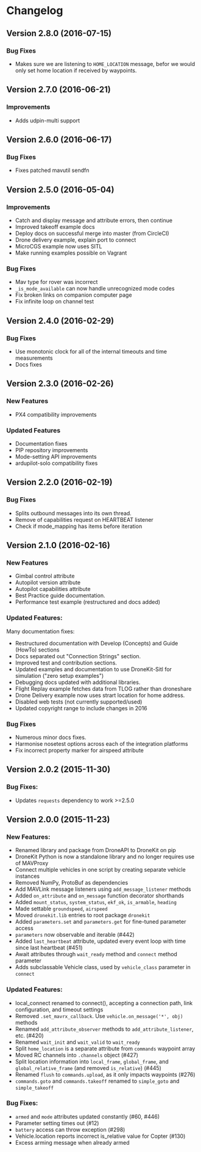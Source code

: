 # Changelog

## Version 2.8.0 (2016-07-15)

### Bug Fixes
* Makes sure we are listening to `HOME_LOCATION` message, befor we
  would only set home location if received by waypoints.

## Version 2.7.0 (2016-06-21)

### Improvements
* Adds udpin-multi support

## Version 2.6.0 (2016-06-17)

### Bug Fixes
* Fixes patched mavutil sendfn

## Version 2.5.0 (2016-05-04)

### Improvements
* Catch and display message and attribute errors, then continue
* Improved takeoff example docs
* Deploy docs on successful merge into master (from CircleCI)
* Drone delivery example, explain port to connect
* MicroCGS example now uses SITL
* Make running examples possible on Vagrant

### Bug Fixes
* Mav type for rover was incorrect
* `_is_mode_available` can now handle unrecognized mode codes
* Fix broken links on companion computer page
* Fix infinite loop on channel test



## Version 2.4.0 (2016-02-29)

### Bug Fixes

* Use monotonic clock for all of the internal timeouts and time
  measurements
* Docs fixes


## Version 2.3.0 (2016-02-26)

### New Features

* PX4 compatibility improvements

### Updated Features

* Documentation fixes
* PIP repository improvements
* Mode-setting API improvements
* ardupilot-solo compatibility fixes



## Version 2.2.0 (2016-02-19)

### Bug Fixes

* Splits outbound messages into its own thread.
* Remove of capabilities request on HEARTBEAT listener
* Check if mode_mapping has items before iteration



## Version 2.1.0 (2016-02-16)


### New Features


* Gimbal control attribute
* Autopilot version attribute
* Autopilot capabilities attribute
* Best Practice guide documentation.
* Performance test example (restructured and docs added)

### Updated Features:

Many documentation fixes:

* Restructured documentation with Develop (Concepts) and Guide (HowTo) sections
* Docs separated out "Connection Strings" section.
* Improved test and contribution sections.
* Updated examples and documentation to use DroneKit-Sitl for simulation ("zero setup examples")
* Debugging docs updated with additional libraries.
* Flight Replay example fetches data from TLOG rather than droneshare
* Drone Delivery example now uses strart location for home address.
* Disabled web tests (not currently supported/used)
* Updated copyright range to include changes in 2016

### Bug Fixes

* Numerous minor docs fixes.
* Harmonise nosetest options across each of the integration platforms
* Fix incorrect property marker for airspeed attribute



## Version 2.0.2 (2015-11-30)

### Bug Fixes:

* Updates `requests` dependency to work >=2.5.0


## Version 2.0.0 (2015-11-23)

### New Features:

* Renamed library and package from DroneAPI to DroneKit on pip
* DroneKit Python is now a standalone library and no longer requires use of MAVProxy
* Connect multiple vehicles in one script by creating separate vehicle instances
* Removed NumPy, ProtoBuf as dependencies
* Add MAVLink message listeners using `add_message_listener` methods
* Added `on_attribute` and `on_message` function decorator shorthands
* Added `mount_status`, `system_status`, `ekf_ok`, `is_armable`, `heading`
* Made settable `groundspeed`, `airspeed`
* Moved `dronekit.lib` entries to root package `dronekit`
* Added `parameters.set` and `parameters.get` for fine-tuned parameter access
* `parameters` now observable and iterable (#442)
* Added `last_heartbeat` attribute, updated every event loop with time since last heartbeat (#451)
* Await attributes through `wait_ready` method and `connect` method parameter
* Adds subclassable Vehicle class, used by `vehicle_class` parameter in `connect`

### Updated Features:

* local_connect renamed to connect(), accepting a connection path, link configuration, and timeout settings
* Removed `.set_mavrx_callback`. Use `vehicle.on_message('*', obj)` methods
* Renamed `add_attribute_observer` methods to `add_attribute_listener`, etc. (#420)
* Renamed `wait_init` and `wait_valid` to `wait_ready`
* Split `home_location` is a separate attribute from `commands` waypoint array
* Moved RC channels into `.channels` object (#427)
* Split location information into `local_frame`, `global_frame`, and `global_relative_frame` (and removed `is_relative`) (#445)
* Renamed `flush` to `commands.upload`, as it only impacts waypoints (#276)
* `commands.goto` and `commands.takeoff` renamed to `simple_goto` and `simple_takeoff`

### Bug Fixes:

* `armed` and `mode` attributes updated constantly (#60, #446)
* Parameter setting times out (#12)
* `battery` access can throw exception (#298)
* Vehicle.location reports incorrect is_relative value for Copter (#130)
* Excess arming message when already armed
